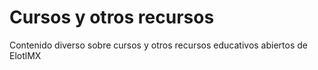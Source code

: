 # Cursos y otros recursos
Contenido diverso sobre cursos y otros recursos educativos abiertos de ElotlMX
